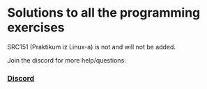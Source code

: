 # Solutions to all the programming exercises

SRC151 (Praktikum iz Linux-a) is not and will not be added.

Join the discord for more help/questions:

### [Discord](https://discord.gg/EHSJSYtCUf)
